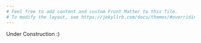 ```yaml
---
# Feel free to add content and custom Front Matter to this file.
# To modify the layout, see https://jekyllrb.com/docs/themes/#overriding-theme-defaults
---
```


Under Construction :)